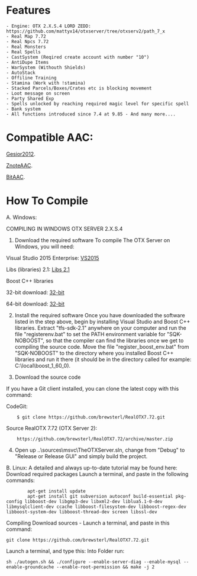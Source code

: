 Features
=
    - Engine: OTX 2.X.S.4 LORD ZEDD: https://github.com/mattyx14/otxserver/tree/otxserv2/path_7_x
    - Real Map 7.72
    - Real Npcs 7.72
    - Real Monsters
    - Real Spells
    - CastSystem (Reqired create account with number "10")
    - AntiDupe Items
    - WarSystem (Withouth Shields)
    - AutoStack
    - Offiline Training
    - Stamina (Work with !stamina)
    - Stacked Parcels/Boxes/Crates etc is blocking movement
    - Loot message on screen
    - Party Shared Exp
    - Spells unlocked by reaching required magic level for specific spell
    - Bank system
    - All functions introduced since 7.4 at 9.85 - And many more....

Compatible AAC:
=

[Gesior2012](https://github.com/gesior/Gesior2012/tree/TFS-0.4_rev_3703%2B).

[ZnoteAAC](https://github.com/Znote/ZnoteAAC).

[BitAAC](https://github.com/bitaac/bitaac).


How To Compile
=
A. Windows:

COMPILING IN WINDOWS OTX SERVER 2.X.S.4

   1. Download the required software
   To compile The OTX Server on Windows, you will need:
     
Visual Studio 2015 Enterprise: [VS2015](https://go.microsoft.com/fwlink/?LinkId=691979&clcid=0x409/)

Libs (libraries) 2.1: [Libs 2.1](https://mega.nz/#!ocIyHZxI!jMVyKCpsofbuuNbdsLhblHhJRbsZrz4u5_JHPGXKJuE/)

Boost C++ libraries

   32-bit download: [32-bit](http://sourceforge.net/projects/boost/files/boost-binaries/1.60.0/boost_1_60_0-msvc-14.0-32.exe/download/)
   
   64-bit download: [32-bit](http://sourceforge.net/projects/boost/files/boost-binaries/1.60.0/boost_1_60_0-msvc-14.0-64.exe/download/)

   2. Install the required software
Once you have downloaded the software listed in the step above, begin by installing Visual Studio and Boost C++ libraries. Extract "tfs-sdk-2.1" anywhere on your computer and run the file "registerenv.bat" to set the PATH environment variable for "SQK-NOBOOST", so that the compiler can find the libraries once we get to compiling the source code. Move the file "register_boost_env.bat" from "SQK-NOBOOST" to the directory where you installed Boost C++ libraries and run it there (it should be in the directory called for example: C:\local\boost_1_60_0).

   3. Download the source code
  
   If you have a Git client installed, you can clone the latest copy with this command:

   CodeGit:
        
        $ git clone https://github.com/brewsterl/RealOTX7.72.git
        
   Source RealOTX 7.72 (OTX Server 2):
   
        https://github.com/brewsterl/RealOTX7.72/archive/master.zip

   4. Open up ..\sources\msvc\TheOTXServer.sln, change from "Debug" to "Release or Release GUI" and simply build the project.

B. Linux:
A detailed and always up-to-date tutorial may be found here:
	Download required packages
        Launch a terminal, and paste in the following commands:
        
            apt-get install update
            apt-get install git subversion autoconf build-essential pkg-config libboost-dev libgmp3-dev libxml2-dev liblua5.1-0-dev libmysqlclient-dev ccache libboost-filesystem-dev libboost-regex-dev libboost-system-dev libboost-thread-dev screen libssl-dev

Compiling
   Download sources - Launch a terminal, and paste in this command:
            
    git clone https://github.com/brewsterl/RealOTX7.72.git

   Launch a terminal, and type this:
Into Folder run:

    sh ./autogen.sh && ./configure --enable-server-diag --enable-mysql --enable-groundcache --enable-root-permission && make -j 2
